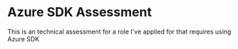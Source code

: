 # Azure SDK Assessment
This is an technical assessment for a role I've applied for that requires using Azure SDK
